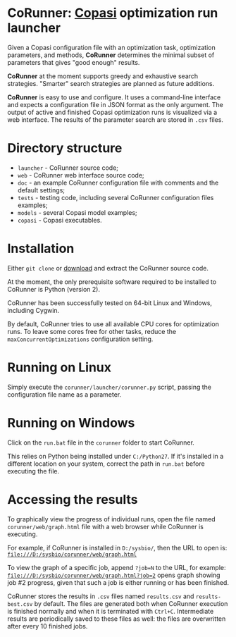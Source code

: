 # CoRunner: [Copasi](http://copasi.org) optimization run launcher ##

Given a Copasi configuration file
with an optimization task, optimization parameters, and methods,
**CoRunner** determines the minimal subset of parameters that gives "good enough" results.

**CoRunner** at the moment supports greedy and exhaustive search strategies.
"Smarter" search strategies are planned as future additions.

**CoRunner** is easy to use and configure. It uses a command-line interface and expects a configuration file in JSON format as the only argument. The output of active and finished Copasi optimization runs is visualized via a web interface. The results of the parameter search are stored in `.csv` files.


# Directory structure

* `launcher` - CoRunner source code;
* `web` - CoRunner web interface source code;
* `doc` - an example CoRunner configuration file with comments and the default settings;
* `tests` - testing code, including several CoRunner configuration files examples;
* `models` - several Copasi model examples;
* `copasi` - Copasi executables.


# Installation

Either `git clone` or [download](https://github.com/atiselsts/corunner/archive/master.zip) and extract the CoRunner source code.

At the moment, the only prerequisite software required to be installed to CoRunner is Python (version 2).

CoRunner has been successfully tested on 64-bit Linux and Windows, including Cygwin.

By default, CoRunner tries to use all available CPU cores for optimization runs. To leave some cores free for other tasks, reduce the `maxConcurrentOptimizations` configuration setting.


# Running on Linux

Simply execute the `corunner/launcher/corunner.py` script, passing the configuration file name as a parameter.


# Running on Windows

Click on the `run.bat` file in the `corunner` folder to start CoRunner.

This relies on Python being installed under `C:/Python27`. If it's installed in a different location on your system, correct the path in `run.bat` before executing the file.


# Accessing the results

To graphically view the progress of individual runs, open the file named `corunner/web/graph.html` file with a web browser while CoRunner is executing.

For example, if CoRunner is installed in `D:/sysbio/`, then the URL to open is: <a href="file:///D:/sysbio/corunner/web/graph.html">`file:///D:/sysbio/corunner/web/graph.html`</a>

To view the graph of a specific job, append `?job=N` to the URL, for example: <a href="file:///D:/sysbio/corunner/web/graph.html?job=2">`file:///D:/sysbio/corunner/web/graph.html?job=2`</a> opens graph showing job #2 progress, given that such a job is either running or has been finished.

CoRunner stores the results in `.csv` files named `results.csv` and `results-best.csv` by default. The files are generated both when CoRunner execution is finished normally and when it is terminated with `Ctrl+C`. Intermediate results are periodically saved to these files as well: the files are overwritten after every 10 finished jobs.